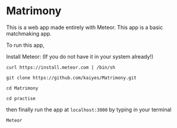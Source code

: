 # Matrimony

This is a web app made entirely with Meteor. This app is a basic matchmaking app. 

To run this app, 

Install Meteor: (If you do not have it in your system already!)

`curl https://install.meteor.com | /bin/sh`

`git clone https://github.com/kaiyes/Matrimony.git`

`cd Matrimony`

`cd practise`

then finally run the app at `localhost:3000` by typing in your terminal

 `Meteor`



